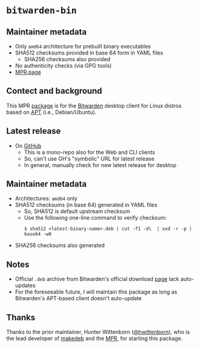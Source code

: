 # `bitwarden-bin`
## Maintainer metadata
* Only `amd64` architecture for prebuilt binary executables
* SHA512 checksums provided in base 64 form in YAML files
    * SHA256 checksums also provided
* No authenticity checks (via GPG tools)
* [MPR page](https://mpr.makedeb.org/packages/bitwarden-bin)

## Contect and background
This MPR [package](https://mpr.makedeb.org/packages/bitwarden-bin) is for the
[Bitwarden](https://en.wikipedia.org/wiki/Bitwarden) desktop client for Linux
distros based on [APT](https://en.wikipedia.org/wiki/APT_(software)) (i.e.,
Debian/Ubuntu).

## Latest release
* On [GitHub](https://github.com/bitwarden/clients/releases)
    * This is a mono-repo also for the Web and CLI clients
    * So, can't use GH's "symbolic" URL for latest release
    * In general, manually check for new latest release for desktop

## Maintainer metadata
* Architectures: `amd64` only
* SHA512 checksums (in base 64) generated in YAML files
    * So, SHA512 is default upstream checksum
    * Use the following one-line command to verify checksum:
      ```
      $ sha512 <latest-binary-name>.deb | cut -f1 -d\  | xxd -r -p | base64 -w0
      ```
* SHA256 checksums also generated

## Notes
* Official `.deb` archive from Bitwarden's official download [page](https://bitwarden.com/download/) lack auto-updates
* For the foreseeable future, I will maintain this package as long as Bitwarden's APT-based client doesn't auto-update

## Thanks
Thanks to the prior maintainer, Hunter Wittenborn ([@hwittenborn](https://github.com/hwittenborn)),
who is the lead developer of [makedeb](https://www.makedeb.org/) and the [MPR](https://mpr.makedeb.org/),
for starting this package.

